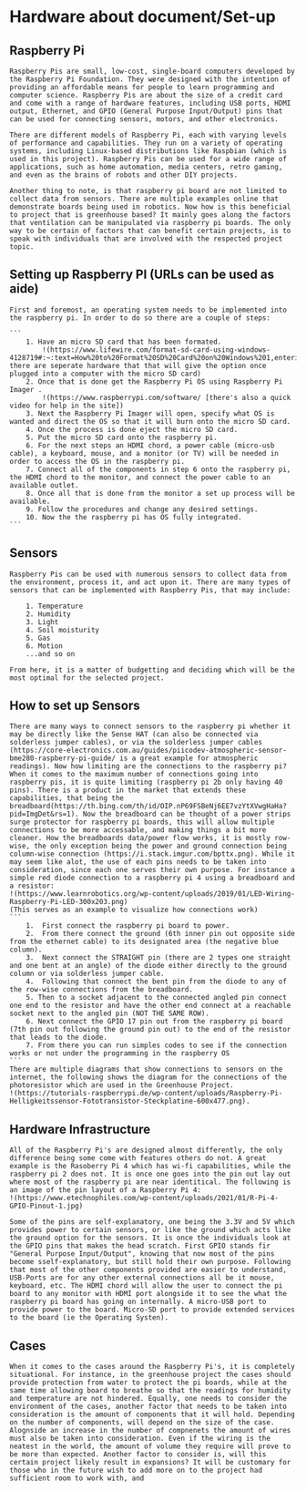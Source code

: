 # Hardware about document/Set-up

## Raspberry Pi

    Raspberry Pis are small, low-cost, single-board computers developed by the Raspberry Pi Foundation. They were designed with the intention of providing an affordable means for people to learn programming and computer science. Raspberry Pis are about the size of a credit card and come with a range of hardware features, including USB ports, HDMI output, Ethernet, and GPIO (General Purpose Input/Output) pins that can be used for connecting sensors, motors, and other electronics.

    There are different models of Raspberry Pi, each with varying levels of performance and capabilities. They run on a variety of operating systems, including Linux-based distributions like Raspbian (which is used in this project). Raspberry Pis can be used for a wide range of applications, such as home automation, media centers, retro gaming, and even as the brains of robots and other DIY projects.

    Another thing to note, is that raspberry pi board are not limited to collect data from sensors. There are multiple examples online that demonstrate boards being used in robotics. Now how is this beneficial to project that is greenhouse based? It mainly goes along the factors that ventilation can be manipulated via raspberry pi boards. The only way to be certain of factors that can benefit certain projects, is to speak with individuals that are involved with the respected project topic.

## Setting up Raspberry PI (URLs can be used as aide)

    First and foremost, an operating system needs to be implemented into the raspberry pi. In order to do so there are a couple of steps:

    ```
        1. Have an micro SD card that has been formated.
            !(https://www.lifewire.com/format-sd-card-using-windows-4128719#:~:text=How%20to%20Format%20SD%20Card%20on%20Windows%201,entering%20it%20into%20the%20Volume%20label.%20See%20More, there are seperate hardware that that will give the option once plugged into a computer with the micro SD card)
        2. Once that is done get the Raspberry Pi OS using Raspberry Pi Imager .
            !(https://www.raspberrypi.com/software/ [there's also a quick video for help in the site])
        3. Next the Raspberry Pi Imager will open, specify what OS is wanted and direct the OS so that it will burn onto the micro SD card.
        4. Once the process is done eject the micro SD card.
        5. Put the micro SD card onto the raspberry pi.
        6. For the next steps an HDMI chord, a power cable (micro-usb cable), a keyboard, mouse, and a monitor (or TV) will be needed in order to access the OS in the raspberry pi.
        7. Connect all of the components in step 6 onto the raspberry pi,  the HDMI chord to the monitor, and connect the power cable to an available outlet.
        8. Once all that is done from the monitor a set up process will be available.
        9. Follow the procedures and change any desired settings.
        10. Now the the raspberry pi has OS fully integrated.
    ```
## Sensors
    Raspberry Pis can be used with numerous sensors to collect data from the environment, process it, and act upon it. There are many types of sensors that can be implemented with Raspberry Pis, that may include:

        1. Temperature
        2. Humidity
        3. Light
        4. Soil moisturity
        5. Gas
        6. Motion
        ...and so on

    From here, it is a matter of budgetting and deciding which will be the most optimal for the selected project. 

## How to set up Sensors

    There are many ways to connect sensors to the raspberry pi whether it may be directly like the Sense HAT (can also be connected via solderless jumper cables), or via the solderless jumper cables (https://core-electronics.com.au/guides/piicodev-atmospheric-sensor-bme280-raspberry-pi-guide/ is a great example for atmospheric readings). Now how limiting are the connections to the raspberry pi? When it comes to the maximum number of connections going into raspberry pis, it is quite limiting (raspberry pi 2b only having 40 pins). There is a product in the market that extends these capabilities, that being the breadboard(https://th.bing.com/th/id/OIP.nP69FSBeNj6EE7vzYtXVwgHaHa?pid=ImgDet&rs=1). Now the breadboard can be thought of a power strips surge protector for raspberry pi boards, this will allow multiple connections to be more accessable, and making things a bit more cleaner. How the breadboards data/power flow works, it is mostly row-wise, the only exception being the power and ground connection being column-wise connection (https://i.stack.imgur.com/bpttx.png). While it may seem like alot, the use of each pins needs to be taken into consideration, since each one serves their own purpose. For instance a simple red diode connection to a raspberry pi 4 using a breadboard and a resistor: 
    !(https://www.learnrobotics.org/wp-content/uploads/2019/01/LED-Wiring-Raspberry-Pi-LED-300x203.png)
    (This serves as an example to visualize how connections work)
    ```
        1.  First connect the raspberry pi board to power.
        2.  From there connect the ground (6th inner pin out opposite side from the ethernet cable) to its designated area (the negative blue column).
        3.  Next connect the STRAIGHT pin (there are 2 types one straight and one bent at an angle) of the diode either directly to the ground column or via solderless jumper cable.
        4.  Following that connect the bent pin from the diode to any of the row-wise connections from the breadboard.
        5. Then to a socket adjacent to the connected angled pin connect one end to the resistor and have the other end connect at a reachable socket next to the angled pin (NOT THE SAME ROW).
        6. Next connect the GPIO 17 pin out from the raspberry pi board (7th pin out following the ground pin out) to the end of the resistor that leads to the diode.
        7. From there you can run simples codes to see if the connection works or not under the programming in the raspberry OS
    ```
    There are multiple diagrams that show connections to sensors on the internet, the following shows the diagram for the connections of the photoresistor which are used in the Greenhouse Project. 
    !(https://tutorials-raspberrypi.de/wp-content/uploads/Raspberry-Pi-Helligkeitssensor-Fototransistor-Steckplatine-600x477.png).
    

## Hardware Infrastructure

    All of the Raspberry Pi's are designed almost differently, the only difference being some come with features others do not. A great example is the Rasoberry Pi 4 which has wi-fi capabilities, while the raspberry pi 2 does not. It is once one goes into the pin out lay out where most of the raspberry pi are near identitical. The following is an image of the pin layout of a Raspberry Pi 4:
    !(https://www.etechnophiles.com/wp-content/uploads/2021/01/R-Pi-4-GPIO-Pinout-1.jpg)

    Some of the pins are self-explanatory, one being the 3.3V and 5V which provides power to certain sensors, or like the ground which acts like the ground option for the sensors. It is once the individuals look at the GPIO pins that makes the head scratch. First GPIO stands fir "General Purpose Input/Output", knowing that now most of the pins become sself-explanatory, but still hold their own purpose. Following that most of the other components provided are easier to understand, USB-Ports are for any other external connections all be it mouse, keyboard, etc. The HDMI chord will allow the user to connect the pi board to any monitor with HDMI port alongside it to see the what the raspberry pi board has going on internally. A micro-USB port to provide power to the board. Micro-SD port to provide extended services to the board (ie the Operating Systen).

## Cases

    When it comes to the cases around the Raspberry Pi's, it is completely situational. For instance, in the greenhouse project the cases should provide protection from water to protect the pi boards, while at the same time allowing board to breathe so that the readings for humidity and temperature are not hindered. Equally, one needs to consider the environment of the cases, another factor that needs to be taken into consideration is the amount of components that it will hold. Depending on the number of components, will depend on the size of the case. Alognside an increase in the number of compnenets the amount of wires must also be taken into consideration. Even if the wiring is the neatest in the world, the amount of volume they require will prove to be more than expected. Another factor to consider is, will this certain project likely result in expansions? It will be customary for those who in the future wish to add more on to the project had sufficient room to work with, and 
